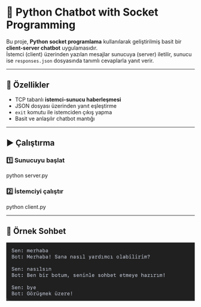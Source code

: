 # 📨 Python Chatbot with Socket Programming

Bu proje, **Python socket programlama** kullanılarak geliştirilmiş basit bir **client-server chatbot** uygulamasıdır.  
İstemci (client) üzerinden yazılan mesajlar sunucuya (server) iletilir, sunucu ise `responses.json` dosyasında tanımlı cevaplarla yanıt verir.  

---

## 🚀 Özellikler
- TCP tabanlı **istemci-sunucu haberleşmesi**  
- JSON dosyası üzerinden yanıt eşleştirme  
- `exit` komutu ile istemciden çıkış yapma  
- Basit ve anlaşılır chatbot mantığı  

---

## ▶️ Çalıştırma

### 1️⃣ Sunucuyu başlat

python server.py

### 2️⃣ İstemciyi çalıştır

python client.py

---

## 💬 Örnek Sohbet

![Chatbot Screen](chatbot_screen.png)
